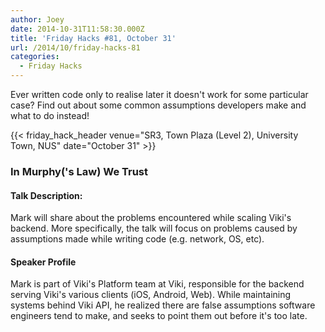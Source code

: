 ```yaml
---
author: Joey
date: 2014-10-31T11:58:30.000Z
title: 'Friday Hacks #81, October 31'
url: /2014/10/friday-hacks-81
categories:
  - Friday Hacks
---
```


Ever written code only to realise later it doesn't work for some particular case? Find out about some common assumptions developers make and what to do instead!

{{< friday_hack_header venue="SR3, Town Plaza (Level 2), University Town, NUS" date="October 31" >}}

### In Murphy('s Law) We Trust

#### Talk Description:

Mark will share about the problems encountered while scaling Viki's backend. More specifically, the talk will focus on problems caused by assumptions made while writing code (e.g. network, OS, etc).

#### Speaker Profile

Mark is part of Viki's Platform team at Viki, responsible for the backend serving Viki's various clients (iOS, Android, Web). While maintaining systems behind Viki API, he realized there are false assumptions software engineers tend to make, and seeks to point them out before it's too late.
